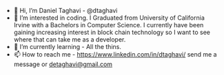 - 👋 Hi, I’m Daniel Taghavi - @dtaghavi
- 👀 I’m interested in coding. I Graduated from University of California Irvine with a Bachelors in Computer Science. I currently have been gaining increasing interest
in block chain technology so I want to see where that can take me as a developer.
- 🌱 I’m currently learning - All the thins.
- 📫 How to reach me - https://www.linkedin.com/in/dtaghavi/ send me a message or detaghavi@gmail.com

<!---
dtaghavi/dtaghavi is a ✨ special ✨ repository because its `README.md` (this file) appears on your GitHub profile.
You can click the Preview link to take a look at your changes.
--->
